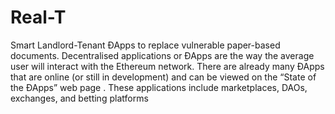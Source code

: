 # Real-T
Smart Landlord-Tenant ÐApps to replace vulnerable paper-based documents. Decentralised applications or ÐApps are the way the average user will interact with the Ethereum network. There are already many ÐApps that are online (or still in development) and can be viewed on the “State of the ÐApps” web page . These applications include marketplaces, DAOs, exchanges, and betting platforms 
